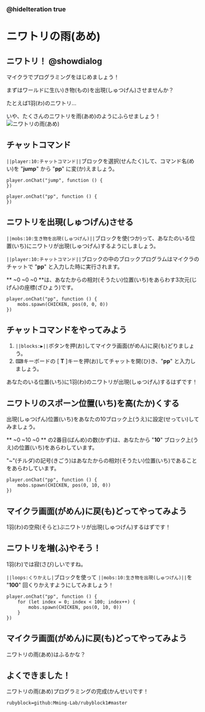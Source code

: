 ### @hideIteration true

# ニワトリの雨(あめ)

## ニワトリ！ @showdialog
マイクラでプログラミングをはじめましょう！

まずはワールドに生(い)き物(もの)を出現(しゅつげん)させませんか？

たとえば1羽(わ)のニワトリ... 

いや、たくさんのニワトリを雨(あめ)のようにふらせましょう！
![ニワトリの雨(あめ)](https://yutari-club.github.io/mctuto/web/01_Mobs/01_ChickenRain.gif)


## チャットコマンド
``||player:10:チャットコマンド||``ブロックを選択(せんたく)して、コマンド名(めい)を "**jump**" から "**pp**" に変(か)えましょう。

```template
player.onChat("jump", function () {	
})
```
```blocks
player.onChat("pp", function () {
})
```


## ニワトリを出現(しゅつげん)させる
 ``||mobs:10:生き物を出現(しゅつげん)||``ブロックを使(つか)って、あなたのいる位置(いち)にニワトリが出現(しゅつげん)するようにしましょう。

``||player:10:チャットコマンド||``ブロックの中のブロックプログラムはマイクラのチャットで "**pp**" と入力した時に実行されます。

** ~0 ~0 ~0 **は、あなたからの相対(そうたい)位置(いち)をあらわす3次元(じげん)の座標(ざひょう)です。
```blocks
player.onChat("pp", function () {   
    mobs.spawn(CHICKEN, pos(0, 0, 0))   
})
```

## チャットコマンドをやってみよう
1. ``||blocks:▶||``ボタンを押(お)してマイクラ画面(がめん)に戻(も)どりましょう。
1. ⌨キーボードの [ **T** ]キーを押(お)してチャットを開(ひ)き、"**pp**" と入力しましょう。

あなたのいる位置(いち)に1羽(わ)のニワトリが出現(しゅつげん)するはずです！


## ニワトリのスポーン位置(いち)を高(たか)くする
出現(しゅつげん)位置(いち)をあなたの10ブロック上(うえ)に設定(せってい)してみましょう。

** ~0 ~10 ~0 ** の2番目(ばんめ)の数(かず)は、あなたから "**10**" ブロック上(うえ)の位置(いち)をあらわしています。

"~"(チルダ)の記号(きごう)はあなたからの相対(そうたい)位置(いち)であることをあらわしています。

```blocks
player.onChat("pp", function () {   
    mobs.spawn(CHICKEN, pos(0, 10, 0))   
})
```

## マイクラ画面(がめん)に戻(も)どってやってみよう
1羽(わ)の空飛(そらと)ぶニワトリが出現(しゅつげん)するはずです！


## ニワトリを増(ふ)やそう！
1羽(わ)では寂(さび)しいですね。

``||loops:くりかえし|``ブロックを使って ``||mobs:10:生き物を出現(しゅつげん)||``を "**100**" 回くりかえすようにしてみましょう！

```blocks
player.onChat("pp", function () {
    for (let index = 0; index < 100; index++) {
        mobs.spawn(CHICKEN, pos(0, 10, 0))
    }
})
```

## マイクラ画面(がめん)に戻(も)どってやってみよう
ニワトリの雨(あめ)はふるかな？

## よくできました！
ニワトリの雨(あめ)プログラミングの完成(かんせい)です！

```package
rubyblock=github:Mming-Lab/rubyblock1#master
```
